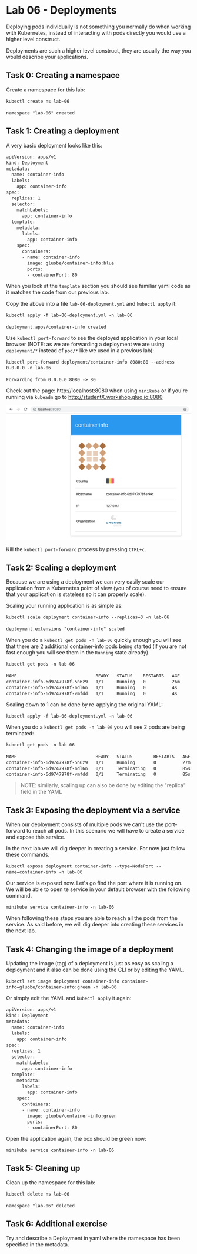 # Lab 06 - Deployments

Deploying pods individually is not something you normally do when working with 
Kubernetes, instead of interacting with pods directly you would use a higher 
level construct.

Deployments are such a higher level construct, they are usually the way you 
would describe your applications.

## Task 0: Creating a namespace

Create a namespace for this lab:

```
kubectl create ns lab-06

namespace "lab-06" created
```

## Task 1: Creating a deployment

A very basic deployment looks like this:

```
apiVersion: apps/v1
kind: Deployment
metadata:
  name: container-info
  labels:
    app: container-info
spec:
  replicas: 1
  selector:
    matchLabels:
      app: container-info
  template:
    metadata:
      labels:
        app: container-info
    spec:
      containers:
      - name: container-info
        image: gluobe/container-info:blue
        ports:
        - containerPort: 80
```

When you look at the `template` section you should see familiar yaml code as it 
matches the code from our previous lab.

Copy the above into a file `lab-06-deployment.yml` and `kubectl apply` it:

```
kubectl apply -f lab-06-deployment.yml -n lab-06

deployment.apps/container-info created
```

Use `kubectl port-forward` to see the deployed application in your local
browser (NOTE: as we are forwarding a deployment we are using `deployment/*`
instead of `pod/*` like we used in a previous lab):

```
kubectl port-forward deployment/container-info 8080:80 --address 0.0.0.0 -n lab-06

Forwarding from 0.0.0.0:8080 -> 80
```

Check out the page: http://localhost:8080 when using `minikube` or if you're 
running via `kubeadm` go to http://studentX.workshop.gluo.io:8080

![container-info blue](images/lab-06-container-info.png)

Kill the `kubectl port-forward` process by pressing `CTRL+c`.

## Task 2: Scaling a deployment

Because we are using a deployment we can very easily scale our application from
a Kubernetes point of view (you of course need to ensure that your application
is stateless so it can properly scale).

Scaling your running application is as simple as:

```
kubectl scale deployment container-info --replicas=3 -n lab-06

deployment.extensions "container-info" scaled
```

When you do a `kubectl get pods -n lab-06` quickly enough you will see that
there are 2 additional container-info pods being started (if you are not fast
enough you will see them in the `Running` state already).

```
kubectl get pods -n lab-06

NAME                              READY   STATUS    RESTARTS   AGE
container-info-6d9747978f-5n6z9   1/1     Running   0          26m
container-info-6d9747978f-ndl6n   1/1     Running   0          4s
container-info-6d9747978f-vmfdd   1/1     Running   0          4s
```

Scaling down to 1 can be done by re-applying the original YAML:

```
kubectl apply -f lab-06-deployment.yml -n lab-06
```

When you do a `kubectl get pods -n lab-06` you will see 2 pods are
being terminated:

```
kubectl get pods -n lab-06

NAME                              READY   STATUS        RESTARTS   AGE
container-info-6d9747978f-5n6z9   1/1     Running       0          27m
container-info-6d9747978f-ndl6n   0/1     Terminating   0          85s
container-info-6d9747978f-vmfdd   0/1     Terminating   0          85s
```

> NOTE: similarly, scaling up can also be done by editing the "replica" field in
> the YAML

## Task 3: Exposing the deployment via a service

When our deployment consists of multiple pods we can't use the port-forward to
reach all pods. In this scenario we will have to create a service and expose
this service.

In the next lab we will dig deeper in creating a service. For now just follow
these commands.

```
kubectl expose deployment container-info --type=NodePort --name=container-info -n lab-06
```

Our service is exposed now. Let's go find the port where it is running on. We
will be able to open te service in your default browser with the following
command.

```
minikube service container-info -n lab-06
```

When following these steps you are able to reach all the pods from the service.
As said before, we will dig deeper into creating these services in the next lab.

## Task 4: Changing the image of a deployment

Updating the image (tag) of a deployment is just as easy as scaling a deployment
and it also can be done using the CLI or by editing the YAML.

```
kubectl set image deployment container-info container-info=gluobe/container-info:green -n lab-06
```

Or simply edit the YAML and `kubectl apply` it again:

```
apiVersion: apps/v1
kind: Deployment
metadata:
  name: container-info
  labels:
    app: container-info
spec:
  replicas: 1
  selector:
    matchLabels:
      app: container-info
  template:
    metadata:
      labels:
        app: container-info
    spec:
      containers:
      - name: container-info
        image: gluobe/container-info:green
        ports:
        - containerPort: 80
```

Open the application again, the box should be green now:

```
minikube service container-info -n lab-06
```

## Task 5: Cleaning up

Clean up the namespace for this lab:

```
kubectl delete ns lab-06

namespace "lab-06" deleted
```

## Task 6: Additional exercise

Try and describe a Deployment in yaml where the namespace has been specified in 
the metadata.